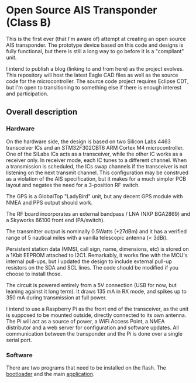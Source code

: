 # Open Source AIS Transponder (Class B)

This is the first ever (that I'm aware of) attempt at creating an open source AIS transponder. The prototype device
based on this code and designs is fully functional, but there is still a long way to go before it is a "compliant" unit.

I intend to publish a blog (linking to and from here) as the project evolves. This repository will host the latest Eagle CAD files as well as
the source code for the microcontroller. The source code project requires Eclipse CDT, but I'm open to transitioning to something
else if there is enough interest and participation.


## Overall description

### Hardware

On the hardware side, the design is based on two Silicon Labs 4463 transceiver ICs and an STM32F302CBT6 ARM Cortex M4 microcontroller.
One of the SiLabs ICs acts as a transceiver, while the other IC works as a receiver only. In receiver mode, each IC tunes to a different
channel. When a transmission is scheduled, the ICs swap channels if the transceiver is not listening on the next transmit channel. This configuration
may be construed as a violation of the AIS specification, but it makes for a much simpler PCB layout and negates the need for a 3-position RF switch.

The GPS is a GlobalTop "LadyBird" unit, but any decent GPS module with NMEA and PPS output should work.

The RF board incorporates an external bandpass / LNA (NXP BGA2869) and a Skyworks 66100 front end (PA/switch).

The transmitter output is nominally 0.5Watts (+27dBm) and it has a verified range of 5 nautical miles with a vanilla telescopic antenna (< 3dBi).

Persistent station data (MMSI, call sign, name, dimensions, etc) is stored on a 1Kbit EEPROM attached to I2C1. Remarkably, it works fine with the MCU's 
internal pull-ups, but I updated the design to include external pull-up resistors on the SDA and SCL lines. The code should be modified if you choose to 
install those.

The circuit is powered entirely from a 5V connection (USB for now, but leaning against it long term). It draws 135 mA in RX mode,
and spikes up to 350 mA during transmission at full power. 

I intend to use a Raspberry Pi as the front end of the transceiver, as the unit is supposed to be mounted outside, directly connected to its own antenna.
The Pi will act as a source of power, a WiFi Access Point, a NMEA distributor and a web server for configuration and software updates. All communication between the transponder
and the Pi is done over a single serial port.


### Software

There are two programs that need to be installed on the flash. The [bootloader](bootloader/) and the main [application](application/). 






